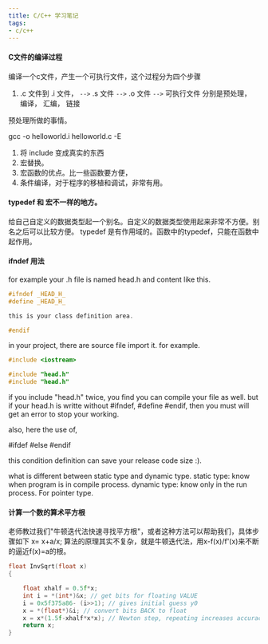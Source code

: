 ```yaml
---
title: C/C++ 学习笔记
tags:
- c/c++
---
```


#### C文件的编译过程

编译一个c文件，产生一个可执行文件，这个过程分为四个步骤
1. .c 文件到 .i 文件， `-->` .s 文件 `-->` .o 文件 `-->` 可执行文件
   分别是预处理， 编译， 汇编， 链接

预处理所做的事情。

gcc -o helloworld.i helloworld.c -E

1. 将 include 变成真实的东西
2. 宏替换。 
3. 宏函数的优点。比一些函数要方便，
4. 条件编译，对于程序的移植和调试，非常有用。

#### typedef 和 宏不一样的地方。

给自己自定义的数据类型起一个别名。自定义的数据类型使用起来非常不方便。别名之后可以比较方便。
typedef 是有作用域的。函数中的typedef，只能在函数中起作用。

#### ifndef 用法

for example your .h file is named head.h and content like this.

```c
#ifndef _HEAD_H_
#define _HEAD_H_

this is your class definition area.

#endif
```

in your project, there are source file import it.
for example.

```c
#include <iostream>

#include "head.h"
#include "head.h"

```
if you include "head.h" twice, you find you can compile your file as well.
but if your head.h is writte without #ifndef, #define #endif, then you must
will get an error to stop your working.

also, here the use of,

#ifdef
#else
#endif

this condition definition can save your release code size :).

what is different between static type and dynamic type.
static type: know when program is in compile process.
dynamic type: know only in the run process.  For pointer type.

#### 计算一个数的算术平方根

老师教过我们"牛顿迭代法快速寻找平方根"，或者这种方法可以帮助我们，具体步骤如下
x= x+a/x;
算法的原理其实不复杂，就是牛顿迭代法，用x-f(x)/f'(x)来不断的逼近f(x)=a的根。

```c
float InvSqrt(float x)
{

    float xhalf = 0.5f*x;
    int i = *(int*)&x; // get bits for floating VALUE 
    i = 0x5f375a86- (i>>1); // gives initial guess y0
    x = *(float*)&i; // convert bits BACK to float
    x = x*(1.5f-xhalf*x*x); // Newton step, repeating increases accuracy
    return x;
}
```
